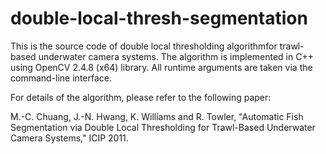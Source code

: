 double-local-thresh-segmentation
================================

This is the source code of double local thresholding algorithmfor trawl-based underwater camera systems. The algorithm is implemented in C++ using OpenCV 2.4.8 (x64) library. All runtime arguments are taken via the command-line interface.

For details of the algorithm, please refer to the following paper:

M.-C. Chuang, J.-N. Hwang, K. Williams and R. Towler, "Automatic Fish Segmentation via Double Local Thresholding for Trawl-Based Underwater Camera Systems," ICIP 2011.
